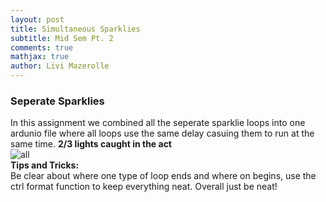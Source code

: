 ```yaml
---
layout: post
title: Simultaneous Sparklies
subtitle: Mid Sem Pt. 2
comments: true
mathjax: true
author: Livi Mazerolle
---
```

### **Seperate Sparklies**
In this assignment we combined all the seperate sparklie loops into one ardunio file where all loops use the same delay casuing them to run at the same time.
**2/3 lights caught in the act**\
![all](https://lpm3-ccbp.github.io/assets/img/all.png)\
**Tips and Tricks:**\
Be clear about where one type of loop ends and where on begins, use the ctrl format function to keep everything neat. Overall just be neat!
